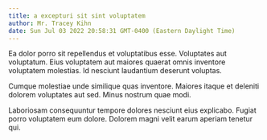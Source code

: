 ```yaml
---
title: a excepturi sit sint voluptatem
author: Mr. Tracey Kihn
date: Sun Jul 03 2022 20:58:31 GMT-0400 (Eastern Daylight Time)
---
```

Ea dolor porro sit repellendus et voluptatibus esse. Voluptates aut voluptatum. Eius voluptatem aut maiores quaerat omnis inventore voluptatem molestias. Id nesciunt laudantium deserunt voluptas.

 Cumque molestiae unde similique quas inventore. Maiores itaque et deleniti dolorem voluptates aut sed. Minus nostrum quae modi.

 Laboriosam consequuntur tempore dolores nesciunt eius explicabo. Fugiat porro voluptatem eum dolore. Dolorem magni velit earum aperiam tenetur qui.
